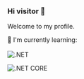 ### Hi visitor 👋
Welcome to my profile.

:page_with_curl: I'm currently learning:
<br><br>
![.NET](https://img.shields.io/badge/dart-%230175C2.svg?style=for-the-badge&logo=dotnet&logoColor=white)

![.NET CORE](https://img.shields.io/badge/dart-%230175C2.svg?style=for-the-badge&logo=dotnetcore&logoColor=white)

<!--
**vedatdikgoz/vedatdikgoz** is a ✨ _special_ ✨ repository because its `README.md` (this file) appears on your GitHub profile.

Here are some ideas to get you started:

- 🔭 I’m currently working on ...
- 🌱 I’m currently learning ...
- 👯 I’m looking to collaborate on ...
- 🤔 I’m looking for help with ...
- 💬 Ask me about ...
- 📫 How to reach me: ...
- 😄 Pronouns: ...
- ⚡ Fun fact: ...
-->
